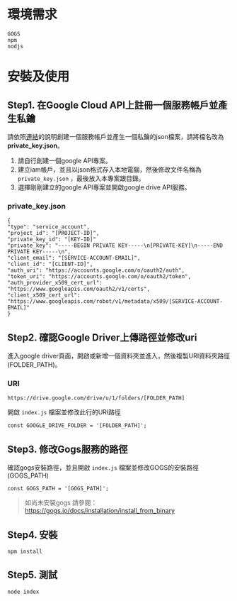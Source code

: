 # 環境需求
```
GOGS
npm
nodjs
```
# 安裝及使用
## Step1. 在Google Cloud API上註冊一個服務帳戶並產生私鑰

請依照[連結](https://cloud.google.com/iam/docs/creating-managing-service-account-keys)的說明創建一個服務帳戶並產生一個私鑰的json檔案，請將檔名改為**private_key.json**。
1. 請自行創建一個google API專案。
2. 建立iam帳戶，並且以json格式存入本地電腦，然後修改文件名稱為 `private_key.json` ，最後放入本專案跟目錄。
3. 選擇剛剛建立的google API專案並開啟google drive API服務。
### private_key.json
```
{
"type": "service_account",
"project_id": "[PROJECT-ID]",
"private_key_id": "[KEY-ID]"
"private_key": "-----BEGIN PRIVATE KEY-----\n[PRIVATE-KEY]\n-----END PRIVATE KEY-----\n",
"client_email": "[SERVICE-ACCOUNT-EMAIL]",
"client_id": "[CLIENT-ID]",
"auth_uri": "https://accounts.google.com/o/oauth2/auth",
"token_uri": "https://accounts.google.com/o/oauth2/token",
"auth_provider_x509_cert_url": "https://www.googleapis.com/oauth2/v1/certs",
"client_x509_cert_url": "https://www.googleapis.com/robot/v1/metadata/x509/[SERVICE-ACCOUNT-EMAIL]"
}
```

## Step2. 確認Google Driver上傳路徑並修改uri
進入google driver頁面，開啟或新增一個資料夾並進入，然後複製URI資料夾路徑(FOLDER_PATH)。
### URI
```
https://drive.google.com/drive/u/1/folders/[FOLDER_PATH]
```

開啟 `index.js` 檔案並修改此行的URI路徑
```
const GOOGLE_DRIVE_FOLDER = '[FOLDER_PATH]';
```

## Step3. 修改Gogs服務的路徑
確認gogs安裝路徑，並且開啟 `index.js` 檔案並修改GOGS的安裝路徑(GOGS_PATH)
```
const GOGS_PATH = '[GOGS_PATH]';
```
> 如尚未安裝gogs 請參閱：https://gogs.io/docs/installation/install_from_binary

## Step4. 安裝
```
npm install
```

## Step5. 測試
```
node index
```
